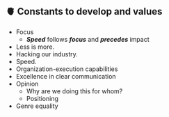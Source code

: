 ## ﻿🫀﻿ Constants to develop and values

-   Focus
    -   **_Speed_** follows **_focus_** and **_precedes_** impact
-   Less is more.
-   Hacking our industry.
-   Speed.
-   Organization-execution capabilities
-   Excellence in clear communication
-   Opinion
    -   Why are we doing this for whom?
    -   Positioning
-   Genre equality
